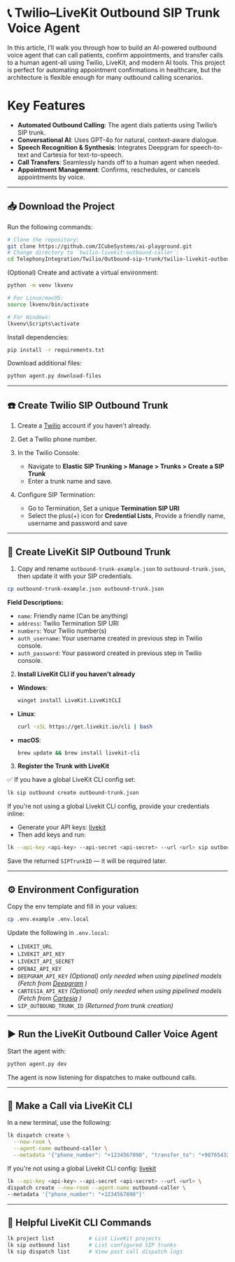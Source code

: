 # 📞 Twilio–LiveKit Outbound SIP Trunk Voice Agent

In this article, I’ll walk you through how to build an AI-powered outbound voice agent that can call patients, confirm appointments, and transfer calls to a human agent-all using Twilio, LiveKit, and modern AI tools. This project is perfect for automating appointment confirmations in healthcare, but the architecture is flexible enough for many outbound calling scenarios.

# **Key Features**

- **Automated Outbound Calling**: The agent dials patients using Twilio’s SIP trunk.
- **Conversational AI**: Uses GPT-4o for natural, context-aware dialogue.
- **Speech Recognition & Synthesis**: Integrates Deepgram for speech-to-text and Cartesia for text-to-speech.
- **Call Transfers**: Seamlessly hands off to a human agent when needed.
- **Appointment Management**: Confirms, reschedules, or cancels appointments by voice.

---

## 📥 Download the Project

Run the following commands:

```bash
# Clone the repository:
git clone https://github.com/ICubeSystems/ai-playground.git
# Change directory to `twilio-livekit-outbound-caller`:
cd TelephonyIntegration/Twilio/Outbound-sip-trunk/twilio-livekit-outbound-caller/twilio-livekit-outbound-caller
```

(Optional) Create and activate a virtual environment:

```bash
python -m venv lkvenv

# For Linux/macOS:
source lkvenv/bin/activate

# For Windows:
lkvenv\Scripts\activate
```

Install dependencies:

```bash
pip install -r requirements.txt
```

Download additional files:

```bash
python agent.py download-files
```

---

## ☎️ Create Twilio SIP Outbound Trunk

1. Create a [Twilio](https://www.twilio.com/) account if you haven't already.
2. Get a Twilio phone number.
3. In the Twilio Console:
   - Navigate to **Elastic SIP Trunking > Manage > Trunks > Create a SIP Trunk**
   - Enter a trunk name and save.

4. Configure SIP Termination:
   - Go to Termination, Set a unique **Termination SIP URI** 
   - Select the plus(+) icon for **Credential Lists**, Provide a friendly name, username and password and save

---

## 🔧 Create LiveKit SIP Outbound Trunk

1. Copy and rename `outbound-trunk-example.json` to `outbound-trunk.json`, then update it with your SIP credentials.

```bash
cp outbound-trunk-example.json outbound-trunk.json
```

   **Field Descriptions:**
   - `name`: Friendly name (Can be anything)
   - `address`: Twilio Termination SIP URI
   - `numbers`: Your Twilio number(s)
   - `auth_username`: Your username created in previous step in Twilio console.
   - `auth_password`: Your password created in previous step in Twilio console.

2. **Install LiveKit CLI if you haven't already**

- **Windows**:
  ```bash
  winget install LiveKit.LiveKitCLI
  ```
- **Linux**:
  ```bash
  curl -sSL https://get.livekit.io/cli | bash
  ```
- **macOS**:
  ```bash
  brew update && brew install livekit-cli
  ```

3. **Register the Trunk with LiveKit**

✅ If you have a global LiveKit CLI config set:
```bash
lk sip outbound create outbound-trunk.json
```

If you're not using a global Livekit CLI config, provide your credentials inline:
- Generate your API keys: [livekit](https://docs.livekit.io/home/cloud/keys-and-tokens/) 
- Then add keys and run:
```bash
lk --api-key <api-key> --api-secret <api-secret> --url <url> sip outbound create outbound-trunk.json
```

Save the returned `SIPTrunkID` — it will be required later.

---

## ⚙️ Environment Configuration

Copy the env template and fill in your values:

```bash
cp .env.example .env.local
```

Update the following in `.env.local`:

- `LIVEKIT_URL`
- `LIVEKIT_API_KEY`
- `LIVEKIT_API_SECRET`
- `OPENAI_API_KEY`
- `DEEPGRAM_API_KEY` *(Optional) only needed when using pipelined models (Fetch from [Deepgram](https://console.deepgram.com) )*
- `CARTESIA_API_KEY` *(Optional) only needed when using pipelined models (Fetch from [Cartesia](https://play.cartesia.ai/keys) )*
- `SIP_OUTBOUND_TRUNK_ID` *(Returned from trunk creation)*

---

## ▶️ Run the LiveKit Outbound Caller Voice Agent

Start the agent with:

```bash
python agent.py dev
```

The agent is now listening for dispatches to make outbound calls.

---

## 📲 Make a Call via LiveKit CLI

In a new terminal, use the following:

```bash
lk dispatch create \
  --new-room \
  --agent-name outbound-caller \
  --metadata '{"phone_number": "+1234567890", "transfer_to": "+9876543210"}'
```

If you're not using a global Livekit CLI config: [livekit](https://docs.livekit.io/home/cloud/keys-and-tokens/)

```bash
lk --api-key <api-key> --api-secret <api-secret> --url <url> \
dispatch create --new-room --agent-name outbound-caller \
--metadata '{"phone_number": "+1234567890"}'
```

---

## 🧰 Helpful LiveKit CLI Commands

```bash
lk project list           # List LiveKit projects
lk sip outbound list      # List configured SIP trunks
lk sip dispatch list      # View past call dispatch logs
```
